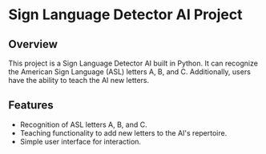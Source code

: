 # Sign Language Detector AI Project

## Overview
This project is a Sign Language Detector AI built in Python. It can recognize the American Sign Language (ASL) letters A, B, and C. Additionally, users have the ability to teach the AI new letters.

## Features
- Recognition of ASL letters A, B, and C.
- Teaching functionality to add new letters to the AI's repertoire.
- Simple user interface for interaction.


